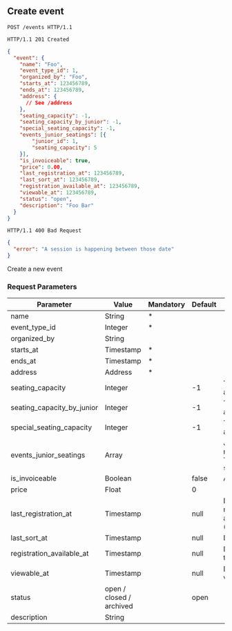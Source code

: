 ## Create event

```http
POST /events HTTP/1.1
```

```http
HTTP/1.1 201 Created
```

```json
{
  "event": {
    "name": "Foo",
    "event_type_id": 1,
    "organized_by": "Foo",
    "starts_at": 123456789,
    "ends_at": 123456789,
    "address": {
      // See /address
    },
    "seating_capacity": -1,
    "seating_capacity_by_junior": -1,
    "special_seating_capacity": -1,
    "events_junior_seatings": [{
        "junior_id": 1,
        "seating_capacity": 5
    }],
    "is_invoiceable": true,
    "price": 0.00,
    "last_registration_at": 123456789,
    "last_sort_at": 123456789,
    "registration_available_at": 123456789,
    "viewable_at": 123456789,
    "status": "open",
    "description": "Foo Bar"
  }
}
```

```http
HTTP/1.1 400 Bad Request
```

```json
{
  "error": "A session is happening between those date"
}
```

Create a new event

### Request Parameters

Parameter                     |  Value                    | Mandatory | Default | Description
----------------------------- | ------                    | --------- |-------- | ----------
name                          | String                    | *         |         |
event_type_id                 | Integer                   | *         |         |
organized_by                  | String                    |           |         |
starts_at                     | Timestamp                 | *         |         |
ends_at                       | Timestamp                 | *         |         |
address                       | Address                   | *         |         |
seating_capacity              | Integer                   |           | -1      | The number of seat available. -1 for no limit.
seating_capacity_by_junior    | Integer                   |           | -1      | The number of seat available. -1 for no limit.
special_seating_capacity      | Integer                   |           | -1      | The number of seat available. -1 for no limit.
events_junior_seatings        | Array                     |           |         | Junior with a specific number of seat available. This field override `seating_capacity_by_junior`
is_invoiceable                | Boolean                   |           | false   | An invoice will be created
price                         | Float                     |           | 0       |
last_registration_at          | Timestamp                 |           | null    | Date of last registration. No registration will be authorized after this date (even for the admin)
last_sort_at                  | Timestamp                 |           | null    | Date of last sort
registration_available_at     | Timestamp                 |           | null    | Date when user will be able to register
viewable_at                   | Timestamp                 |           | null    | Date when the event will be viewable
status                        | open / closed / archived  |           | open    |
description                   | String                    |           |         |

